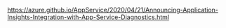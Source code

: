 https://azure.github.io/AppService/2020/04/21/Announcing-Application-Insights-Integration-with-App-Service-Diagnostics.html
